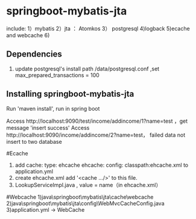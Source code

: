 # springboot-mybatis-jta 
include:
1）mybatis
2）jta ： Atomkos
3） postgresql 
4)logback
5)ecache and webcache
6)

## Dependencies
1) update postgresql's install path /data/postgresql.conf ,set   max_prepared_transactions = 100
## Installing springboot-mybatis-jta
Run 'maven install', run in spring boot

Access  http://localhost:9090/test/income/addincome/1?name=test ，get message 'insert success'
Access http://localhost:9090/income/addincome/2?name=test， failed data not insert to two database


#Ecache
 1) add cache: 
    type: ehcache
    ehcache: 
      config: classpath:ehcache.xml  to application.yml
 2) create ehcache.xml add '<cache .../>' to this file.
 3) LookupServiceImpl.java , value = name（in  ehcache.xml）
 
#Webcache
 1)java\springboot\mybatis\jta\cache\webcache 
 2)java\springboot\mybatis\jta\config\WebMvcCacheConfig.java
 3)application.yml -> WebCache 
  